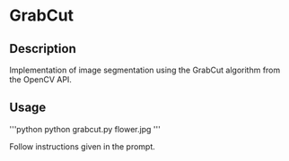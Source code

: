 # GrabCut

## Description

Implementation of image segmentation using the GrabCut algorithm from the OpenCV API.

## Usage

'''python
python grabcut.py flower.jpg
'''

Follow instructions given in the prompt.